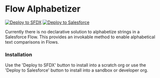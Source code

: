 # Flow Alphabetizer

[![Deploy to SFDX](https://deploy-to-sfdx.com/dist/assets/images/DeployToSFDX.svg)](https://deploy-to-sfdx.com?template=https://github.com/nerdmagik/flow-alphabetizer)
[![Deploy to Salesforce](https://raw.githubusercontent.com/afawcett/githubsfdeploy/master/deploy.png)](https://githubsfdeploy.herokuapp.com?owner=scottmcclung&repo=flow-alphabetizer)

Currently there is no declarative solution to alphabetize strings in a Salesforce Flow.
This provides an invokable method to enable alphabetical text comparisons in Flows.


### Installation
Use the 'Deploy to SFDX' button to install into a scratch org or use the 'Deploy to Salesforce' button to install into a sandbox or developer org.
